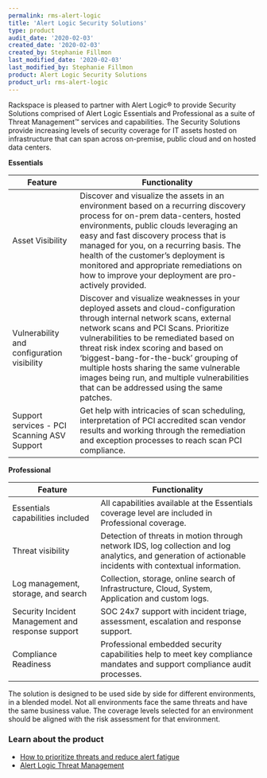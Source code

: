 ```yaml
---
permalink: rms-alert-logic
title: 'Alert Logic Security Solutions'
type: product
audit_date: '2020-02-03'
created_date: '2020-02-03'
created_by: Stephanie Fillmon
last_modified_date: '2020-02-03'
last_modified_by: Stephanie Fillmon
product: Alert Logic Security Solutions
product_url: rms-alert-logic
---
```


Rackspace is pleased to partner with Alert Logic&reg; to provide Security
Solutions comprised of Alert Logic Essentials and Professional as a suite
of Threat Management&trade; services and capabilities. The Security Solutions
provide increasing levels of security coverage for IT assets hosted on
infrastructure that can span across on-premise, public cloud and on hosted
data centers.

**Essentials**

| Feature | Functionality |
| --- | --- |
| Asset Visibility | Discover and visualize the assets in an environment based on a recurring discovery process for on-prem data-centers, hosted environments, public clouds leveraging an easy and fast discovery process that is managed for you, on a recurring basis.  The health of the customer’s deployment is monitored and appropriate remediations on how to improve your deployment are pro-actively provided. |
| Vulnerability and configuration visibility | Discover and visualize weaknesses in your deployed assets and cloud-configuration through internal network scans, external network scans and PCI Scans.  Prioritize vulnerabilities to be remediated based on threat risk index scoring and based on ‘biggest-bang-for-the-buck’ grouping of multiple hosts sharing the same vulnerable images being run, and multiple vulnerabilities that can be addressed using the same patches. |
| Support services - PCI Scanning ASV Support | Get help with intricacies of scan scheduling, interpretation of PCI accredited scan vendor results and working through the remediation and exception processes to reach scan PCI compliance. |


**Professional**

| Feature | Functionality |
| --- | --- |
| Essentials capabilities included | All capabilities available at the Essentials coverage level are included in Professional coverage. |
| Threat visibility | Detection of threats in motion through network IDS, log collection and log analytics, and generation of actionable incidents with contextual information. |
| Log management, storage, and search | Collection, storage, online search of Infrastructure, Cloud, System, Application and custom logs. |
| Security Incident Management and response support | SOC 24x7 support with incident triage, assessment, escalation and response support. |
| Compliance Readiness | Professional embedded security capabilities help to meet key compliance mandates and support compliance audit processes. |


The solution is designed to be used side by side for different environments, in
a blended model. Not all environments face the same threats and have the same
business value. The coverage levels selected for an environment should be
aligned with the risk assessment for that environment.

### Learn about the product

- [How to prioritize threats and reduce alert fatigue](https://blog.rackspace.com/support/how-to-prioritize-threats-and-reduce-alert-fatigue)
- [Alert Logic Threat Management](https://www.rackspace.com/en-us/security/tools/intrusion-detection)
